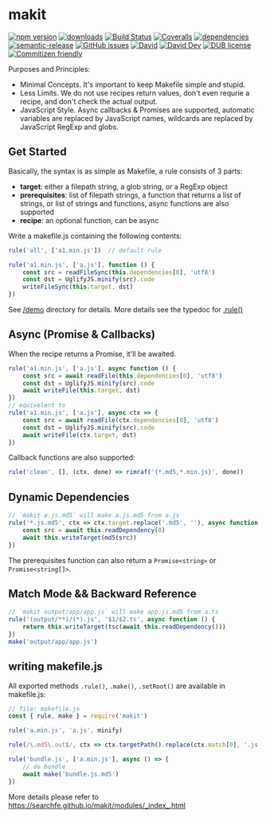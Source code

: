 # makit
[![npm version](https://img.shields.io/npm/v/makit.svg)](https://www.npmjs.org/package/makit)
[![downloads](https://img.shields.io/npm/dm/makit.svg)](https://www.npmjs.org/package/makit)
[![Build Status](https://travis-ci.com/searchfe/makit.svg?branch=master)](https://travis-ci.com/searchfe/makit)
[![Coveralls](https://img.shields.io/coveralls/searchfe/makit.svg)](https://coveralls.io/github/searchfe/makit?branch=master)
[![dependencies](https://img.shields.io/david/searchfe/makit.svg)](https://david-dm.org/searchfe/makit)
[![semantic-release](https://img.shields.io/badge/%20%20%F0%9F%93%A6%F0%9F%9A%80-semantic--release-e10079.svg)](https://github.com/searchfe/makit)
[![GitHub issues](https://img.shields.io/github/issues-closed/searchfe/makit.svg)](https://github.com/searchfe/makit/issues)
[![David](https://img.shields.io/david/searchfe/makit.svg)](https://david-dm.org/searchfe/makit)
[![David Dev](https://img.shields.io/david/dev/searchfe/makit.svg)](https://david-dm.org/searchfe/makit?type=dev)
[![DUB license](https://img.shields.io/dub/l/vibe-d.svg)](https://github.com/searchfe/makit/blob/master/LICENSE)
[![Commitizen friendly](https://img.shields.io/badge/commitizen-friendly-brightgreen.svg)](https://github.com/angular/angular.js/blob/master/DEVELOPERS.md#commits)

Purposes and Principles:

* Minimal Concepts. It's important to keep Makefile simple and stupid.
* Less Limits. We do not use recipes return values, don't even requrie a recipe, and don't check the actual output.
* JavaScript Style. Async callbacks & Promises are supported, automatic variables are replaced by JavaScript names, wildcards are replaced by JavaScript RegExp and globs.

## Get Started

Basically, the syntax is as simple as Makefile, a rule consists of 3 parts:

* **target**: either a filepath string, a glob string, or a RegExp object
* **prerequisites**: list of filepath strings, a function that returns a list of strings, or list of strings and functions, async functions are also supported
* **recipe**: an optional function, can be async

Write a makefile.js containing the following contents:

```javascript
rule('all', ['a1.min.js'])  // default rule

rule('a1.min.js', ['a.js'], function () {
    const src = readFileSync(this.dependencies[0], 'utf8')
    const dst = UglifyJS.minify(src).code
    writeFileSync(this.target, dst)
})
```

See [/demo](https://github.com/searchfe/makit/tree/master/demo) directory for details.
More details see the typedoc for [.rule()](https://searchfe.github.io/makit/modules/_index_.html#rule.)

## Async (Promise & Callbacks)

When the recipe returns a Promise, it'll be awaited.

```javascript
rule('a1.min.js', ['a.js'], async function () {
    const src = await readFile(this.dependencies[0], 'utf8')
    const dst = UglifyJS.minify(src).code
    await writeFile(this.target, dst)
})
// equivelent to
rule('a1.min.js', ['a.js'], async ctx => {
    const src = await readFile(ctx.dependencies[0], 'utf8')
    const dst = UglifyJS.minify(src).code
    await writeFile(ctx.target, dst)
})
```

Callback functions are also supported:

```javascript
rule('clean', [], (ctx, done) => rimraf('{*.md5,*.min.js}', done))
```

## Dynamic Dependencies

```javascript
// `makit a.js.md5` will make a.js.md5 from a.js
rule('*.js.md5', ctx => ctx.target.replace('.md5', ''), async function () {
    const src = await this.readDependency(0)
    await this.writeTarget(md5(src))
})
```

The prerequisites function can also return a `Promise<string>` or `Promise<string[]>`.


## Match Mode && Backward Reference

```javascript
// `makit output/app/app.js` will make app.js.md5 from a.ts
rule('(output/**)/(*).js', '$1/$2.ts', async function () {
    return this.writeTarget(tsc(await this.readDependency()))
})
make('output/app/app.js')
```

## writing makefile.js

All exported methods `.rule()`, `.make()`, `.setRoot()` are available in makefile.js:

```javascript
// file: makefile.js
const { rule, make } = require('makit')

rule('a.min.js', 'a.js', minify)

rule(/\.md5\.out$/, ctx => ctx.targetPath().replace(ctx.match[0], '.js'), md5)

rule('bundle.js', ['a.min.js'], async () => {
    // do bundle
    await make('bundle.js.md5')
})
```

More details please refer to <https://searchfe.github.io/makit/modules/_index_.html>
